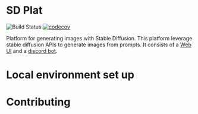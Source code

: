 # SD Plat

![Build Status](https://github.com/acwilan/sdplat/actions/workflows/ci.yml/badge.svg)
[![codecov](https://codecov.io/gh/acwilan/sdplat/branch/develop/graph/badge.svg?token=YOUR_TOKEN)](https://codecov.io/gh/acwilan/sdplat)


Platform for generating images with Stable Diffusion. This platform leverage stable diffusion APIs to generate images from prompts. It consists of a [Web UI](./ui) and a [discord bot](./bot).

# Local environment set up

# Contributing
